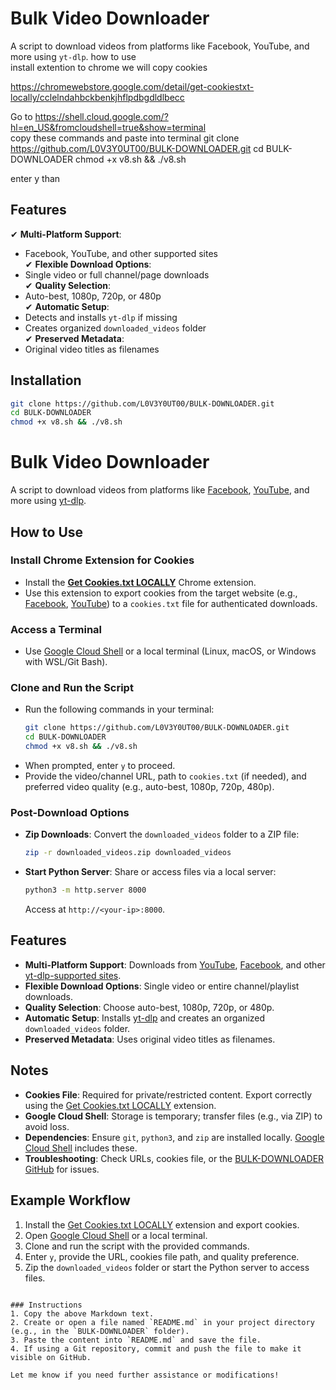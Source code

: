 # Bulk Video Downloader

A script to download videos from platforms like Facebook, YouTube, and more using `yt-dlp`.
how to use   
install extention  to chrome    we will copy cookies  

https://chromewebstore.google.com/detail/get-cookiestxt-locally/cclelndahbckbenkjhflpdbgdldlbecc


Go to https://shell.cloud.google.com/?hl=en_US&fromcloudshell=true&show=terminal      
 copy these commands  and paste into  terminal 
 git clone https://github.com/L0V3Y0UT00/BULK-DOWNLOADER.git
cd BULK-DOWNLOADER
chmod +x v8.sh && ./v8.sh    


enter    y   than  




 


## Features

✔ **Multi-Platform Support**:  
   - Facebook, YouTube, and other supported sites  
✔ **Flexible Download Options**:  
   - Single video or full channel/page downloads  
✔ **Quality Selection**:  
   - Auto-best, 1080p, 720p, or 480p  
✔ **Automatic Setup**:  
   - Detects and installs `yt-dlp` if missing  
   - Creates organized `downloaded_videos` folder  
✔ **Preserved Metadata**:  
   - Original video titles as filenames  

## Installation

```bash
git clone https://github.com/L0V3Y0UT00/BULK-DOWNLOADER.git
cd BULK-DOWNLOADER
chmod +x v8.sh && ./v8.sh
```





# Bulk Video Downloader

A script to download videos from platforms like [Facebook](https://www.facebook.com), [YouTube](https://www.youtube.com), and more using [yt-dlp](https://github.com/yt-dlp/yt-dlp).

## How to Use

### Install Chrome Extension for Cookies

- Install the **[Get Cookies.txt LOCALLY](https://chromewebstore.google.com/detail/get-cookiestxt-locally/cclelndahbckbenkjhflpdbgdldlbecc)** Chrome extension.
- Use this extension to export cookies from the target website (e.g., [Facebook](https://www.facebook.com), [YouTube](https://www.youtube.com)) to a `cookies.txt` file for authenticated downloads.

### Access a Terminal

- Use [Google Cloud Shell](https://shell.cloud.google.com/?hl=en_US&fromcloudshell=true&show=terminal) or a local terminal (Linux, macOS, or Windows with WSL/Git Bash).

### Clone and Run the Script

- Run the following commands in your terminal:
  ```bash
  git clone https://github.com/L0V3Y0UT00/BULK-DOWNLOADER.git
  cd BULK-DOWNLOADER
  chmod +x v8.sh && ./v8.sh
  ```
- When prompted, enter `y` to proceed.
- Provide the video/channel URL, path to `cookies.txt` (if needed), and preferred video quality (e.g., auto-best, 1080p, 720p, 480p).

### Post-Download Options

- **Zip Downloads**: Convert the `downloaded_videos` folder to a ZIP file:
  ```bash
  zip -r downloaded_videos.zip downloaded_videos
  ```
- **Start Python Server**: Share or access files via a local server:
  ```bash
  python3 -m http.server 8000
  ```
  Access at `http://<your-ip>:8000`.

## Features

- **Multi-Platform Support**: Downloads from [YouTube](https://www.youtube.com), [Facebook](https://www.facebook.com), and other [yt-dlp-supported sites](https://github.com/yt-dlp/yt-dlp/blob/master/supportedsites.md).
- **Flexible Download Options**: Single video or entire channel/playlist downloads.
- **Quality Selection**: Choose auto-best, 1080p, 720p, or 480p.
- **Automatic Setup**: Installs [yt-dlp](https://github.com/yt-dlp/yt-dlp) and creates an organized `downloaded_videos` folder.
- **Preserved Metadata**: Uses original video titles as filenames.

## Notes

- **Cookies File**: Required for private/restricted content. Export correctly using the [Get Cookies.txt LOCALLY](https://chromewebstore.google.com/detail/get-cookiestxt-locally/cclelndahbckbenkjhflpdbgdldlbecc) extension.
- **Google Cloud Shell**: Storage is temporary; transfer files (e.g., via ZIP) to avoid loss.
- **Dependencies**: Ensure `git`, `python3`, and `zip` are installed locally. [Google Cloud Shell](https://shell.cloud.google.com/?hl=en_US&fromcloudshell=true&show=terminal) includes these.
- **Troubleshooting**: Check URLs, cookies file, or the [BULK-DOWNLOADER GitHub](https://github.com/L0V3Y0UT00/BULK-DOWNLOADER) for issues.

## Example Workflow

1. Install the [Get Cookies.txt LOCALLY](https://chromewebstore.google.com/detail/get-cookiestxt-locally/cclelndahbckbenkjhflpdbgdldlbecc) extension and export cookies.
2. Open [Google Cloud Shell](https://shell.cloud.google.com/?hl=en_US&fromcloudshell=true&show=terminal) or a local terminal.
3. Clone and run the script with the provided commands.
4. Enter `y`, provide the URL, cookies file path, and quality preference.
5. Zip the `downloaded_videos` folder or start the Python server to access files.
```

### Instructions
1. Copy the above Markdown text.
2. Create or open a file named `README.md` in your project directory (e.g., in the `BULK-DOWNLOADER` folder).
3. Paste the content into `README.md` and save the file.
4. If using a Git repository, commit and push the file to make it visible on GitHub.

Let me know if you need further assistance or modifications!
